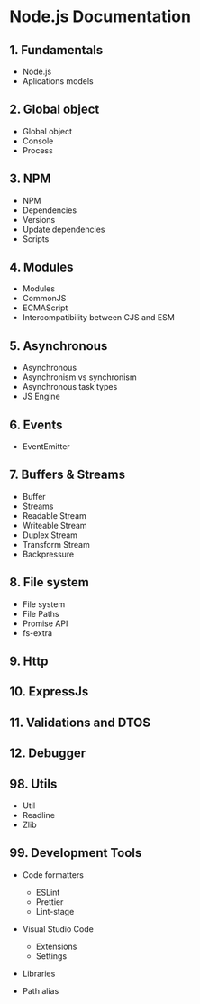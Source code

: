 # Node.js Documentation

## 1. Fundamentals

- Node.js
- Aplications models

## 2. Global object

- Global object
- Console
- Process

## 3. NPM

- NPM
- Dependencies
- Versions
- Update dependencies
- Scripts

## 4. Modules

- Modules
- CommonJS
- ECMAScript
- Intercompatibility between CJS and ESM

## 5. Asynchronous

- Asynchronous
- Asynchronism vs synchronism
- Asynchronous task types
- JS Engine

## 6. Events

- EventEmitter

## 7. Buffers & Streams

- Buffer
- Streams
- Readable Stream
- Writeable Stream
- Duplex Stream
- Transform Stream
- Backpressure

## 8. File system

- File system
- File Paths
- Promise API
- fs-extra

## 9. Http

## 10. ExpressJs

## 11. Validations and DTOS

## 12. Debugger

## 98. Utils

- Util
- Readline
- Zlib

## 99. Development Tools

- Code formatters

  - ESLint
  - Prettier
  - Lint-stage

- Visual Studio Code

  - Extensions
  - Settings

- Libraries
- Path alias
